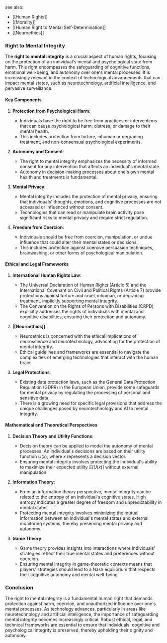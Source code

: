 see also:
- [[Human Rights]]
- [[Morality]]
- [[Human Right to Mental Self-Determination]]
- [[Neuroethics]]

### Right to Mental Integrity

The **right to mental integrity** is a crucial aspect of human rights, focusing on the protection of an individual's mental and psychological state from harm. This right encompasses the safeguarding of cognitive functions, emotional well-being, and autonomy over one's mental processes. It is increasingly relevant in the context of technological advancements that can impact mental states, such as neurotechnology, artificial intelligence, and pervasive surveillance.

#### Key Components

1. **Protection from Psychological Harm**:
   - Individuals have the right to be free from practices or interventions that can cause psychological harm, distress, or damage to their mental health.
   - This includes protection from torture, inhuman or degrading treatment, and non-consensual psychological experiments.

2. **Autonomy and Consent**:
   - The right to mental integrity emphasizes the necessity of informed consent for any intervention that affects an individual's mental state.
   - Autonomy in decision-making processes about one's own mental health and treatments is fundamental.

3. **Mental Privacy**:
   - Mental integrity includes the protection of mental privacy, ensuring that individuals' thoughts, emotions, and cognitive processes are not accessed or influenced without consent.
   - Technologies that can read or manipulate brain activity pose significant risks to mental privacy and require strict regulation.

4. **Freedom from Coercion**:
   - Individuals should be free from coercion, manipulation, or undue influence that could alter their mental states or decisions.
   - This includes protection against coercive persuasion techniques, brainwashing, or other forms of psychological manipulation.

#### Ethical and Legal Frameworks

1. **International Human Rights Law**:
   - The Universal Declaration of Human Rights (Article 5) and the International Covenant on Civil and Political Rights (Article 7) provide protections against torture and cruel, inhuman, or degrading treatment, implicitly supporting mental integrity.
   - The Convention on the Rights of Persons with Disabilities (CRPD) explicitly addresses the rights of individuals with mental and cognitive disabilities, ensuring their protection and autonomy.

2. **[[Neuroethics]]**:
   - Neuroethics is concerned with the ethical implications of neuroscience and neurotechnology, advocating for the protection of mental integrity.
   - Ethical guidelines and frameworks are essential to navigate the complexities of emerging technologies that interact with the human brain.

3. **Legal Protections**:
   - Existing data protection laws, such as the General Data Protection Regulation (GDPR) in the European Union, provide some safeguards for mental privacy by regulating the processing of personal and sensitive data.
   - There is a growing need for specific legal provisions that address the unique challenges posed by neurotechnology and AI to mental integrity.

#### Mathematical and Theoretical Perspectives

1. **Decision Theory and Utility Functions**:
   - Decision theory can be applied to model the autonomy of mental processes. An individual's decisions are based on their utility function $U(x)$, where $x$ represents a decision vector.
   - Ensuring mental integrity involves protecting the individual's ability to maximize their expected utility $\mathbb{E}[U(x)]$ without external manipulation.

2. **Information Theory**:
   - From an information theory perspective, mental integrity can be related to the entropy of an individual's cognitive states. High entropy indicates a greater degree of freedom and unpredictability in mental states.
   - Protecting mental integrity involves minimizing the mutual information between an individual's mental states and external monitoring systems, thereby preserving mental privacy and autonomy.

3. **Game Theory**:
   - Game theory provides insights into interactions where individuals' strategies reflect their true mental states and preferences without coercion.
   - Ensuring mental integrity in game-theoretic contexts means that players' strategies should lead to a Nash equilibrium that respects their cognitive autonomy and mental well-being.

### Conclusion

The right to mental integrity is a fundamental human right that demands protection against harm, coercion, and unauthorized influence over one's mental processes. As technology advances, particularly in areas like neurotechnology and artificial intelligence, the importance of safeguarding mental integrity becomes increasingly critical. Robust ethical, legal, and technical frameworks are essential to ensure that individuals' cognitive and psychological integrity is preserved, thereby upholding their dignity and autonomy.
